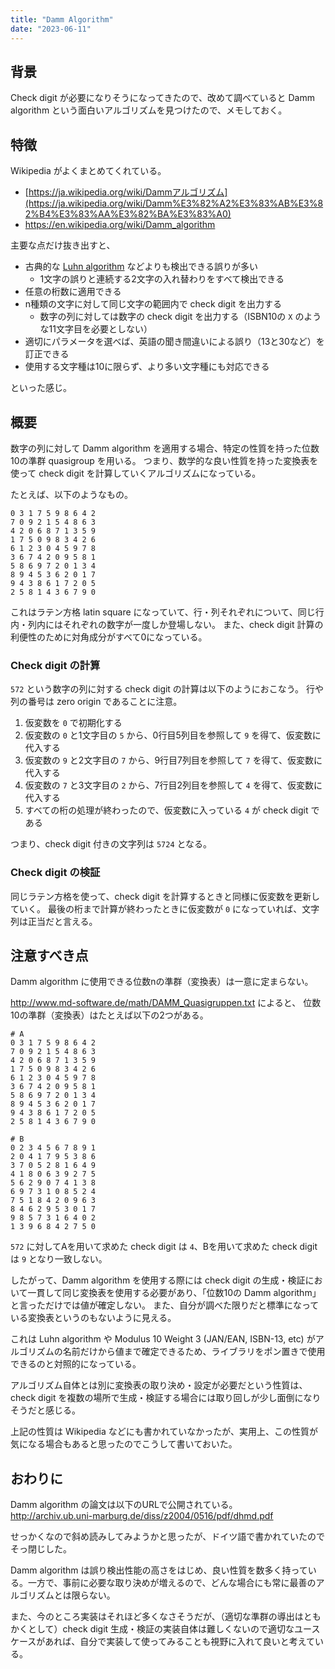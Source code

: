 ```yaml
---
title: "Damm Algorithm"
date: "2023-06-11"
---
```


## 背景

Check digit が必要になりそうになってきたので、改めて調べていると Damm algorithm という面白いアルゴリズムを見つけたので、メモしておく。

## 特徴

Wikipedia がよくまとめてくれている。

- [https://ja.wikipedia.org/wiki/Dammアルゴリズム](https://ja.wikipedia.org/wiki/Damm%E3%82%A2%E3%83%AB%E3%82%B4%E3%83%AA%E3%82%BA%E3%83%A0)
- https://en.wikipedia.org/wiki/Damm_algorithm

主要な点だけ抜き出すと、

- 古典的な [Luhn algorithm](https://ja.wikipedia.org/wiki/Luhn%E3%82%A2%E3%83%AB%E3%82%B4%E3%83%AA%E3%82%BA%E3%83%A0) などよりも検出できる誤りが多い
  - 1文字の誤りと連続する2文字の入れ替わりをすべて検出できる
- 任意の桁数に適用できる
- n種類の文字に対して同じ文字の範囲内で check digit を出力する
    - 数字の列に対しては数字の check digit を出力する（ISBN10の `X` のような11文字目を必要としない）
- 適切にパラメータを選べば、英語の聞き間違いによる誤り（13と30など）を訂正できる
- 使用する文字種は10に限らず、より多い文字種にも対応できる

といった感じ。

## 概要

数字の列に対して Damm algorithm を適用する場合、特定の性質を持った位数10の準群 quasigroup を用いる。
つまり、数学的な良い性質を持った変換表を使って check digit を計算していくアルゴリズムになっている。

たとえば、以下のようなもの。 

```
0 3 1 7 5 9 8 6 4 2
7 0 9 2 1 5 4 8 6 3
4 2 0 6 8 7 1 3 5 9
1 7 5 0 9 8 3 4 2 6
6 1 2 3 0 4 5 9 7 8
3 6 7 4 2 0 9 5 8 1
5 8 6 9 7 2 0 1 3 4
8 9 4 5 3 6 2 0 1 7
9 4 3 8 6 1 7 2 0 5
2 5 8 1 4 3 6 7 9 0
```

これはラテン方格 latin square になっていて、行・列それぞれについて、同じ行内・列内にはそれぞれの数字が一度しか登場しない。
また、check digit 計算の利便性のために対角成分がすべて0になっている。

### Check digit の計算

`572` という数字の列に対する check digit の計算は以下のようにおこなう。
行や列の番号は zero origin であることに注意。

1. 仮変数を `0` で初期化する
1. 仮変数の `0` と1文字目の `5` から、0行目5列目を参照して `9` を得て、仮変数に代入する
1. 仮変数の `9` と2文字目の `7` から、9行目7列目を参照して `7` を得て、仮変数に代入する
1. 仮変数の `7` と3文字目の `2` から、7行目2列目を参照して `4` を得て、仮変数に代入する
1. すべての桁の処理が終わったので、仮変数に入っている `4` が check digit である

つまり、check digit 付きの文字列は `5724` となる。

### Check digit の検証

同じラテン方格を使って、check digit を計算するときと同様に仮変数を更新していく。
最後の桁まで計算が終わったときに仮変数が `0` になっていれば、文字列は正当だと言える。

## 注意すべき点

Damm algorithm に使用できる位数nの準群（変換表）は一意に定まらない。

http://www.md-software.de/math/DAMM_Quasigruppen.txt によると、 位数10の準群（変換表）はたとえば以下の2つがある。

```
# A
0 3 1 7 5 9 8 6 4 2
7 0 9 2 1 5 4 8 6 3
4 2 0 6 8 7 1 3 5 9
1 7 5 0 9 8 3 4 2 6
6 1 2 3 0 4 5 9 7 8
3 6 7 4 2 0 9 5 8 1
5 8 6 9 7 2 0 1 3 4
8 9 4 5 3 6 2 0 1 7
9 4 3 8 6 1 7 2 0 5
2 5 8 1 4 3 6 7 9 0
```

```
# B
0 2 3 4 5 6 7 8 9 1 
2 0 4 1 7 9 5 3 8 6 
3 7 0 5 2 8 1 6 4 9 
4 1 8 0 6 3 9 2 7 5 
5 6 2 9 0 7 4 1 3 8 
6 9 7 3 1 0 8 5 2 4 
7 5 1 8 4 2 0 9 6 3 
8 4 6 2 9 5 3 0 1 7 
9 8 5 7 3 1 6 4 0 2 
1 3 9 6 8 4 2 7 5 0 
```

`572` に対してAを用いて求めた check digit は `4`、Bを用いて求めた check digit は `9` となり一致しない。

したがって、Damm algorithm を使用する際には check digit の生成・検証において一貫して同じ変換表を使用する必要があり、「位数10の Damm algorithm」と言っただけでは値が確定しない。
また、自分が調べた限りだと標準になっている変換表というのもないように見える。

これは Luhn algorithm や Modulus 10 Weight 3 (JAN/EAN, ISBN-13, etc) がアルゴリズムの名前だけから値まで確定できるため、ライブラリをポン置きで使用できるのと対照的になっている。

アルゴリズム自体とは別に変換表の取り決め・設定が必要だという性質は、check digit を複数の場所で生成・検証する場合には取り回しが少し面倒になりそうだと感じる。

上記の性質は Wikipedia などにも書かれていなかったが、実用上、この性質が気になる場合もあると思ったのでこうして書いておいた。

## おわりに

Damm algorithm の論文は以下のURLで公開されている。 \
http://archiv.ub.uni-marburg.de/diss/z2004/0516/pdf/dhmd.pdf

せっかくなので斜め読みしてみようかと思ったが、ドイツ語で書かれていたのでそっ閉じした。

Damm algorithm は誤り検出性能の高さをはじめ、良い性質を数多く持っている。一方で、事前に必要な取り決めが増えるので、どんな場合にも常に最善のアルゴリズムとは限らない。

また、今のところ実装はそれほど多くなさそうだが、（適切な準群の導出はともかくとして）check digit 生成・検証の実装自体は難しくないので適切なユースケースがあれば、自分で実装して使ってみることも視野に入れて良いと考えている。

